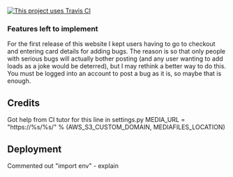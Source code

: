 [![This project uses Travis CI](https://travis-ci.org/jamesahorne/milestone-4.svg?branch=master)](https://travis-ci.org/jamesahorne/milestone-4)


### Features left to implement
For the first release of this website I kept users having to go to checkout and entering card details for adding bugs. The reason is so that only people with serious bugs will actually bother posting (and any user wanting to add loads as a joke would be deterred), but I may rethink a better way to do this. You must be logged into an account to post a bug as it is, so maybe that is enough.


## Credits
Got help from CI tutor for this line in settings.py
MEDIA_URL = "https://%s/%s/" % (AWS_S3_CUSTOM_DOMAIN, MEDIAFILES_LOCATION)

## Deployment
Commented out "import env" - explain
